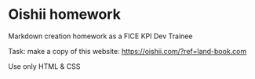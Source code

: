 # Oishii homework
Markdown creation homework as a FICE KPI Dev Trainee 

Task: make a copy of this website: https://oishii.com/?ref=land-book.com

Use only HTML & CSS

